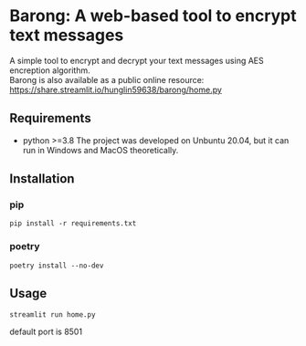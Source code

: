 # Barong: A web-based tool to encrypt text messages   
A simple tool to encrypt and decrypt your text messages using AES encreption algorithm.  
Barong is also available as a public online resource: https://share.streamlit.io/hunglin59638/barong/home.py  

## Requirements
- python >=3.8
The project was developed on Unbuntu 20.04, but it can run in Windows and MacOS theoretically.

## Installation  
### pip  
```
pip install -r requirements.txt
```

### poetry  
```
poetry install --no-dev
```

## Usage
```
streamlit run home.py
```  
default port is 8501
